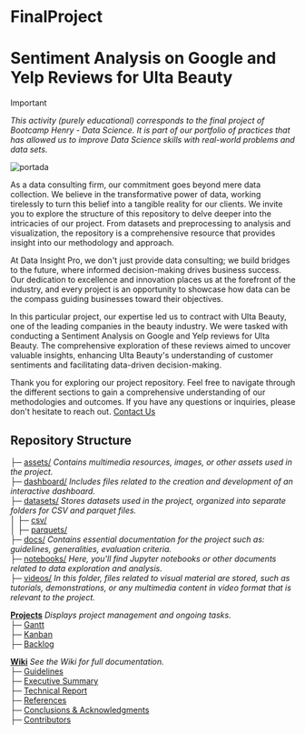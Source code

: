 # FinalProject
# Sentiment Analysis on Google and Yelp Reviews for Ulta Beauty
> [!IMPORTANT]
> _This activity (purely educational) corresponds to the final project of Bootcamp Henry - Data Science. It is part of our portfolio of practices that has allowed us to improve Data Science skills with real-world problems and data sets._
> 
![portada](https://github.com/JohannaRangel/ProyectoFinal_YelpGoogleMaps/raw/main/assets/portada.png)

As a data consulting firm, our commitment goes beyond mere data collection. We believe in the transformative power of data, working tirelessly to turn this belief into a tangible reality for our clients. We invite you to explore the structure of this repository to delve deeper into the intricacies of our project. From datasets and preprocessing to analysis and visualization, the repository is a comprehensive resource that provides insight into our methodology and approach.

At Data Insight Pro, we don't just provide data consulting; we build bridges to the future, where informed decision-making drives business success. Our dedication to excellence and innovation places us at the forefront of the industry, and every project is an opportunity to showcase how data can be the compass guiding businesses toward their objectives.

In this particular project, our expertise led us to contract with Ulta Beauty, one of the leading companies in the beauty industry. We were tasked with conducting a Sentiment Analysis on Google and Yelp reviews for Ulta Beauty. The comprehensive exploration of these reviews aimed to uncover valuable insights, enhancing Ulta Beauty's understanding of customer sentiments and facilitating data-driven decision-making.

Thank you for exploring our project repository. Feel free to navigate through the different sections to gain a comprehensive understanding of our methodologies and outcomes. If you have any questions or inquiries, please don't hesitate to reach out. [Contact Us](https://github.com/JohannaRangel/FinalProject_YelpGoogleMaps/wiki#contributors)

## Repository Structure<br />
├─ [assets/](https://github.com/JohannaRangel/FinalProject_YelpGoogleMaps/tree/main/assets) _Contains multimedia resources, images, or other assets used in the project._<br />
├─ [dashboard/](https://github.com/JohannaRangel/FinalProject_YelpGoogleMaps/tree/main/dashboard) _Includes files related to the creation and development of an interactive dashboard._<br />
├─ [datasets/](https://github.com/JohannaRangel/FinalProject_YelpGoogleMaps/tree/main/datasets) _Stores datasets used in the project, organized into separate folders for CSV and parquet files._<br />
│  ├─ [csv/](https://github.com/JohannaRangel/FinalProject_YelpGoogleMaps/tree/main/datasets/csv)<br /> 
│  ├─ [parquets/](https://github.com/JohannaRangel/FinalProject_YelpGoogleMaps/tree/main/datasets/parquets)<br />
├─ [docs/](https://github.com/JohannaRangel/FinalProject_YelpGoogleMaps/tree/main/docs) _Contains essential documentation for the project such as: guidelines, generalities, evaluation criteria._<br />
├─ [notebooks/](https://github.com/JohannaRangel/FinalProject_YelpGoogleMaps/tree/main/notebooks) _Here, you'll find Jupyter notebooks or other documents related to data exploration and analysis._<br />
├─ [videos/](https://github.com/JohannaRangel/FinalProject_YelpGoogleMaps/tree/main/videos) _In this folder, files related to visual material are stored, such as tutorials, demonstrations, or any multimedia content in video format that is relevant to the project._<br />

**[Projects](https://github.com/users/JohannaRangel/projects/5)** _Displays project management and ongoing tasks._<br /> 
├─ [Gantt](https://github.com/users/JohannaRangel/projects/5/views/1)<br />
├─ [Kanban](https://github.com/users/JohannaRangel/projects/5/views/2)<br />
├─ [Backlog](https://github.com/users/JohannaRangel/projects/5/views/3)<br />

**[Wiki](https://github.com/JohannaRangel/FinalProject_YelpGoogleMaps/wiki)** _See the Wiki for full documentation._<br /> 
├─ [Guidelines](https://github.com/JohannaRangel/FinalProject_YelpGoogleMaps/wiki/Guidelines)<br />
├─ [Executive Summary](https://github.com/JohannaRangel/FinalProject_YelpGoogleMaps/wiki/Executive%E2%80%90Summary)<br />
├─ [Technical Report](https://github.com/JohannaRangel/FinalProject_YelpGoogleMaps/wiki/Technical%E2%80%90Report)<br />
├─ [References](https://github.com/JohannaRangel/FinalProject_YelpGoogleMaps/wiki/References)<br />
├─ [Conclusions & Acknowledgments](https://github.com/JohannaRangel/FinalProject_YelpGoogleMaps/wiki/Conclusions%E2%80%90Acknowledgments)<br />
├─ [Contributors](https://github.com/JohannaRangel/FinalProject_YelpGoogleMaps/wiki#contributors)<br />


